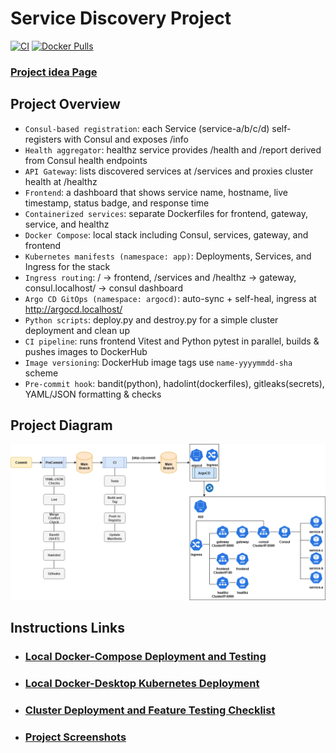 # Service Discovery Project
[![CI](https://github.com/s1natex/Service-Discovery/actions/workflows/ci.yml/badge.svg?branch=main)](https://github.com/s1natex/Service-Discovery/actions/workflows/ci.yml)
[![Docker Pulls](https://img.shields.io/docker/pulls/s1natex/service-discovery.svg)](https://hub.docker.com/r/s1natex/service-discovery)

### [Project idea Page](https://roadmap.sh/projects/service-discovery)
## Project Overview
- `Consul-based registration`: each Service (service-a/b/c/d) self-registers with Consul and exposes /info
- `Health aggregator`: healthz service provides /health and /report derived from Consul health endpoints
- `API Gateway`: lists discovered services at /services and proxies cluster health at /healthz
- `Frontend`: a dashboard that shows service name, hostname, live timestamp, status badge, and response time
- `Containerized services`: separate Dockerfiles for frontend, gateway, service, and healthz
- `Docker Compose`: local stack including Consul, services, gateway, and frontend
- `Kubernetes manifests (namespace: app)`: Deployments, Services, and Ingress for the stack
- `Ingress routing`: / → frontend, /services and /healthz → gateway, consul.localhost/ → consul dashboard
- `Argo CD GitOps (namespace: argocd)`: auto-sync + self-heal, ingress at http://argocd.localhost/
- `Python scripts`: deploy.py and destroy.py for a simple cluster deployment and clean up
- `CI pipeline`: runs frontend Vitest and Python pytest in parallel, builds & pushes images to DockerHub
- `Image versioning`: DockerHub image tags use `name-yyyymmdd-sha` scheme
- `Pre-commit hook`: bandit(python), hadolint(dockerfiles), gitleaks(secrets), YAML/JSON formatting & checks
## Project Diagram
![System-Diagram](./docs/media/servicediscovery.drawio.png)
## Instructions Links
- ### [Local Docker-Compose Deployment and Testing](./docs/docker-compose.md)
- ### [Local Docker-Desktop Kubernetes Deployment](./docs/k8s-startup.md)
- ### [Cluster Deployment and Feature Testing Checklist](./docs/tests-checklist.md)
- ### [Project Screenshots](./docs/screenshots.md)
